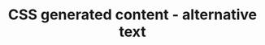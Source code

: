 ---
{
  "title": "CSS generated content - alternative text",
  "category": "css",
  "description": "The content property accepts alternative text to be specified after a slash (/) after the last <content-list>.",
  "notes": "",
  "keywords": [
    "CSS generated content - alternative text"
  ],
  "stats": {
    "dragon_win": {
      "chrome": {
        "81": "y"
      }
    },
    "jaws": {
      "chrome": {
        "81": "y"
      },
      "ie": {
        "11": "n"
      },
      "firefox": {
        "74": "n"
      }
    },
    "narrator": {
      "edge": {
        "44": "n"
      }
    },
    "nvda": {
      "chrome": {
        "81": "y"
      },
      "firefox": {
        "74": "n"
      }
    },
    "talkback": {
      "and_chr": {
        "81": "y"
      }
    },
    "va_and": {
      "and_chr": {
        "81": "y"
      }
    },
    "vo_ios": {
      "ios_saf": {
        "13.4.1": "n"
      }
    },
    "vo_macos": {
      "safari": {
        "13.1": "n"
      }
    },
    "orca": {
      "firefox": {
        "74": "n"
      }
    },
    "vc_ios": {
      "ios_saf": {
        "13.4.1": "n"
      }
    },
    "vc_macos": {
      "safari": {
        "13.1": "n"
      }
    },
    "wsr": {
      "chrome": {
        "81": "y"
      }
    }
  },
  "links": {
    "CSS Generated Content Module Level 3": "https://www.w3.org/TR/css-content-3/#alt"
  }
}
---